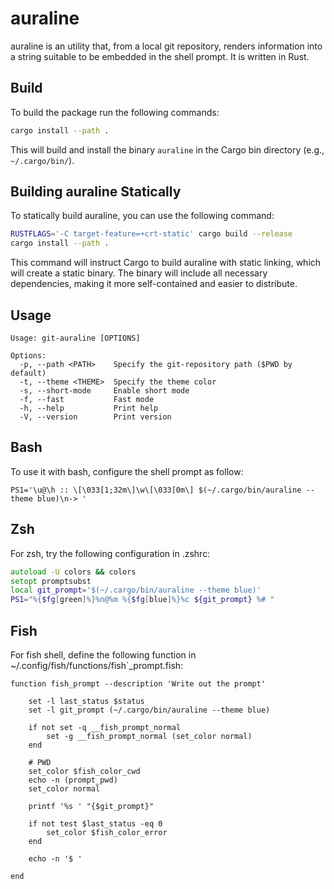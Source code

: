 auraline
========

auraline is an utility that, from a local git repository, renders information
into a string suitable to be embedded in the shell prompt. It is written in Rust.

Build
-----

To build the package run the following commands:

```bash
cargo install --path .
```

This will build and install the binary `auraline` in the Cargo bin directory (e.g., `~/.cargo/bin/`).

Building auraline Statically
-----------------------------

To statically build auraline, you can use the following command:

```bash
RUSTFLAGS='-C target-feature=+crt-static' cargo build --release
cargo install --path .
```

This command will instruct Cargo to build auraline with static linking, which will create a static binary.
The binary will include all necessary dependencies, making it more self-contained and easier to distribute.

Usage
-----

```text
Usage: git-auraline [OPTIONS]

Options:
  -p, --path <PATH>    Specify the git-repository path ($PWD by default)
  -t, --theme <THEME>  Specify the theme color
  -s, --short-mode     Enable short mode
  -f, --fast           Fast mode
  -h, --help           Print help
  -V, --version        Print version
```

Bash
----

To use it with bash, configure the shell prompt as follow:

`PS1='\u@\h :: \[\033[1;32m\]\w\[\033[0m\] $(~/.cargo/bin/auraline --theme blue)\n-> '`

Zsh
---

For zsh, try the following configuration in .zshrc:

```zsh
autoload -U colors && colors
setopt promptsubst
local git_prompt='$(~/.cargo/bin/auraline --theme blue)'
PS1="%{$fg[green]%}%n@%m %{$fg[blue]%}%c ${git_prompt} %# "
```

Fish
----

For fish shell, define the following function in
~/.config/fish/functions/fish`_prompt.fish:

```fish
function fish_prompt --description 'Write out the prompt'

    set -l last_status $status
    set -l git_prompt (~/.cargo/bin/auraline --theme blue)

    if not set -q __fish_prompt_normal
        set -g __fish_prompt_normal (set_color normal)
    end

    # PWD
    set_color $fish_color_cwd
    echo -n (prompt_pwd)
    set_color normal

    printf '%s ' "{$git_prompt}"

    if not test $last_status -eq 0
        set_color $fish_color_error
    end

    echo -n '$ '

end
```
